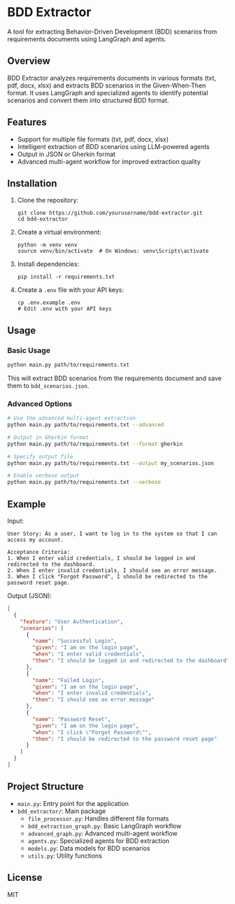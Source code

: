# BDD Extractor

A tool for extracting Behavior-Driven Development (BDD) scenarios from requirements documents using LangGraph and agents.

## Overview

BDD Extractor analyzes requirements documents in various formats (txt, pdf, docx, xlsx) and extracts BDD scenarios in the Given-When-Then format. It uses LangGraph and specialized agents to identify potential scenarios and convert them into structured BDD format.

## Features

- Support for multiple file formats (txt, pdf, docx, xlsx)
- Intelligent extraction of BDD scenarios using LLM-powered agents
- Output in JSON or Gherkin format
- Advanced multi-agent workflow for improved extraction quality

## Installation

1. Clone the repository:
   ```
   git clone https://github.com/yourusername/bdd-extractor.git
   cd bdd-extractor
   ```

2. Create a virtual environment:
   ```
   python -m venv venv
   source venv/bin/activate  # On Windows: venv\Scripts\activate
   ```

3. Install dependencies:
   ```
   pip install -r requirements.txt
   ```

4. Create a `.env` file with your API keys:
   ```
   cp .env.example .env
   # Edit .env with your API keys
   ```

## Usage

### Basic Usage

```bash
python main.py path/to/requirements.txt
```

This will extract BDD scenarios from the requirements document and save them to `bdd_scenarios.json`.

### Advanced Options

```bash
# Use the advanced multi-agent extraction
python main.py path/to/requirements.txt --advanced

# Output in Gherkin format
python main.py path/to/requirements.txt --format gherkin

# Specify output file
python main.py path/to/requirements.txt --output my_scenarios.json

# Enable verbose output
python main.py path/to/requirements.txt --verbose
```

## Example

Input:
```
User Story: As a user, I want to log in to the system so that I can access my account.

Acceptance Criteria:
1. When I enter valid credentials, I should be logged in and redirected to the dashboard.
2. When I enter invalid credentials, I should see an error message.
3. When I click "Forgot Password", I should be redirected to the password reset page.
```

Output (JSON):
```json
[
  {
    "feature": "User Authentication",
    "scenarios": [
      {
        "name": "Successful Login",
        "given": "I am on the login page",
        "when": "I enter valid credentials",
        "then": "I should be logged in and redirected to the dashboard"
      },
      {
        "name": "Failed Login",
        "given": "I am on the login page",
        "when": "I enter invalid credentials",
        "then": "I should see an error message"
      },
      {
        "name": "Password Reset",
        "given": "I am on the login page",
        "when": "I click \"Forgot Password\"",
        "then": "I should be redirected to the password reset page"
      }
    ]
  }
]
```

## Project Structure

- `main.py`: Entry point for the application
- `bdd_extractor/`: Main package
  - `file_processor.py`: Handles different file formats
  - `bdd_extraction_graph.py`: Basic LangGraph workflow
  - `advanced_graph.py`: Advanced multi-agent workflow
  - `agents.py`: Specialized agents for BDD extraction
  - `models.py`: Data models for BDD scenarios
  - `utils.py`: Utility functions

## License

MIT
